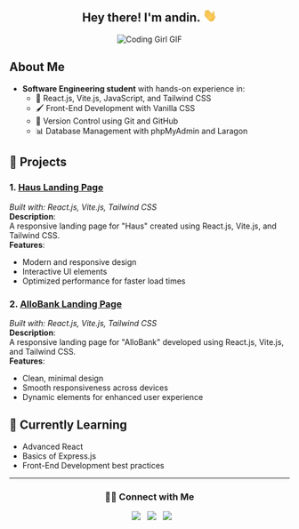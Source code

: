 <h2 align="center"> Hey there! I'm andin. <img src="https://raw.githubusercontent.com/devSouvik/devSouvik/master/Hi.gif" width="25"></h2>
<p align="center">
  <img src="https://media.giphy.com/media/qgQUggAC3Pfv687qPC/giphy.gif" width="400" alt="Coding Girl GIF">
</p>

## About Me
- **Software Engineering student** with hands-on experience in:
   - 🌟 React.js, Vite.js, JavaScript, and Tailwind CSS
   - 🖌️ Front-End Development with Vanilla CSS
   - 🔄 Version Control using Git and GitHub
   - 📊 Database Management with phpMyAdmin and Laragon

## 💼 Projects
### 1. **[Haus Landing Page](#)**  
   _Built with: React.js, Vite.js, Tailwind CSS_  
   **Description**:  
   A responsive landing page for "Haus" created using React.js, Vite.js, and Tailwind CSS.  
   **Features**:  
   - Modern and responsive design  
   - Interactive UI elements  
   - Optimized performance for faster load times

### 2. **[AlloBank Landing Page](#)**  
   _Built with: React.js, Vite.js, Tailwind CSS_  
   **Description**:  
   A responsive landing page for "AlloBank" developed using React.js, Vite.js, and Tailwind CSS.  
   **Features**:  
   - Clean, minimal design  
   - Smooth responsiveness across devices  
   - Dynamic elements for enhanced user experience
     

## 🌱 Currently Learning
- Advanced React  
- Basics of Express.js 
- Front-End Development best practices  

---

<h3> <p align="center">🤝🏻 Connect with Me</p> </h3>

<p align="center">
&nbsp; <a href="https://www.instagram.com/sy.andnnn/" target="_blank" rel="noopener noreferrer"><img src="https://img.icons8.com/plasticine/100/000000/instagram-new.png" width="50" /></a>  
&nbsp; <a href="https://www.linkedin.com/in/andinn" target="_blank" rel="noopener noreferrer"><img src="https://img.icons8.com/plasticine/100/000000/linkedin.png" width="50" /></a>
&nbsp; <a href="mailto:andiniekalisnawatililis2@gmail.com" target="_blank" rel="noopener noreferrer"><img src="https://img.icons8.com/plasticine/100/000000/gmail.png"  width="50" /></a>
</p>
